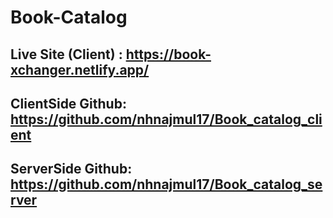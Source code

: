 # Book-Catalog

## Live Site (Client) : https://book-xchanger.netlify.app/

## ClientSide Github: https://github.com/nhnajmul17/Book_catalog_client

## ServerSide Github: https://github.com/nhnajmul17/Book_catalog_server
